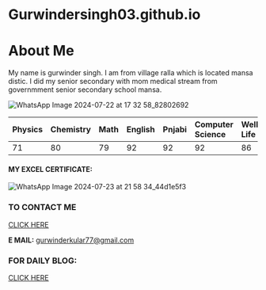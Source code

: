 # Gurwindersingh03.github.io

# About Me

My name is gurwinder singh. I am from village ralla which is located mansa distic. I did my senior secondary with mom medical stream from governmment senior secondary school mansa.

![WhatsApp Image 2024-07-22 at 17 32 58_82802692](https://github.com/user-attachments/assets/4487ba07-ba3b-422b-ab0a-52b68c7a4ea6)

|Physics|Chemistry|Math|English|Pnjabi|Computer Science|Wellcome Life|Environment Education|
|:-|:-|:-|:-|:-|:-|:-|:-|
|71|80|79|92|92|92|86|44|

#### MY EXCEL CERTIFICATE:

![WhatsApp Image 2024-07-23 at 21 58 34_44d1e5f3](https://github.com/user-attachments/assets/794c4c1c-d4be-49ba-96bd-ce71cdb48800)

### TO CONTACT ME

[CLICK HERE](https://www.instagram.com/gurwinder.kular?igsh=MXMycGlrenNhaGQzbw==)

**E MAIL:** gurwinderkular77@gmail.com


### FOR DAILY BLOG:

[CLICK HERE](https://gurwindersingh03.github.io/Dailyvlog.github.io/)






